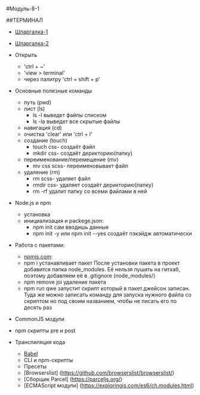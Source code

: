 #Модуль-8-1

##ТЕРМИНАЛ

- [Шпаргалка-1](https://tproger.ru/translations/bash-cheatsheet/)
- [Шпаргалка-2](https://habr.com/ru/company/ruvds/blog/445270/)

- Открыть

  - 'ctrl + ~'
  - 'view > terminal'
  - через палитру 'ctrl + shift + p'

- Основные полезные команды

  - путь (pwd)
  - лист (ls)
    - ls -l выведет файлы списком
    - ls -la выведет все скрытые файлы
  - навигация (cd)
  - очистка 'clear' или 'ctrl + l'
  - создание (touch)
    - touch css- создаёт файл
    - mkdir css- создаёт дерикторию(папку)
  - переименование/перемещение (mv)
    - mv css scss- переименовывает файл
  - удаление (rm)
    - rm scss- удаляет файл
    - rmdir css- удаляет создаёт дерикторию(папку)
    - rm -rf удалит папку со всеми файлами в ней

- Node.js и npm

  - установка
  - инициализация и packege.json:
    - npm init сам вводишь данные
    - npm init -y или npm init --yes создаёт пэкэйдж автоматически

- Работа с пакетами:

  - [npmjs.com](https://www.npmjs.com/):
  - npm i устанавливает пакет
    После установки пакета в проект добавится папка node_modules. Её нельзя пушить на гитхаб, поэтому добавляем её в .gitignore (node_modules/)
  - npm remove joi удаление пакета
  - npm run qwe
    запустит скрипт который в пакет.джейсон записан. Туда же можно записать команду для запуска нужного файла со скриптом но под своим названием, чтобы не писать его по десять раз

- CommonJS модули
- npm скрипты
  pre и post

- Транспиляция кода
  - [Babel](https://babeljs.io/)
  - CLI и npm-скрипты
  - Пресеты
  - [Browserslist] (https://github.com/browserslist/browserslist/)
  - [Сборщик Parcel] (https://parceljs.org/)
  - [ECMAScript модули] (https://exploringis.com/es6/ch.modules.html)
